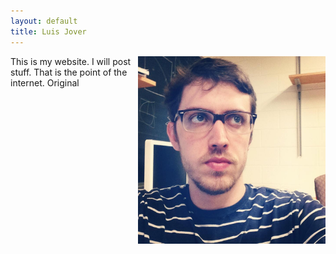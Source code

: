 ```yaml
---
layout: default
title: Luis Jover
---
```


<img src="photo_luis.jpg" width="300" height= "300" style="float:right">


This is my website. I will post stuff. That is the point of the internet. Original


